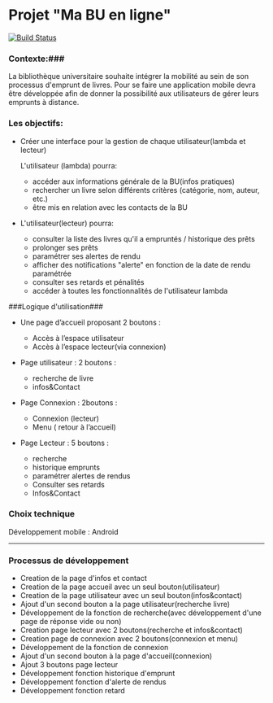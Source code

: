 # Projet "Ma BU en ligne" #

[![Build Status](https://travis-ci.org/Miage-Paris-Ouest/m1c20152016-mabuenligne.svg?branch=master)](https://travis-ci.org/Miage-Paris-Ouest/m1c20152016-mabuenligne)
### Contexte:###

La bibliothèque universitaire souhaite intégrer la mobilité au sein de son processus d'emprunt de livres. Pour se faire une application mobile devra être développée afin de donner la possibilité aux utilisateurs de gérer leurs emprunts à distance.

### Les objectifs: ###



- Créer une interface pour la gestion de chaque utilisateur(lambda et lecteur)

	L'utilisateur (lambda) pourra:
	- accéder aux informations générale de la BU(infos pratiques)
	- rechercher un livre selon différents critères (catégorie, nom, auteur, etc.)
	- être mis en relation avec les contacts de la BU


- L'utilisateur(lecteur) pourra:

	- consulter la liste des livres qu'il a empruntés / historique des prêts
	- prolonger ses prêts
	- paramétrer ses alertes de rendu
	- afficher des notifications "alerte" en fonction de la date de rendu paramétrée
	- consulter ses retards et pénalités
	- accéder à toutes les fonctionnalités de l'utilisateur lambda


###Logique d'utilisation###

- Une page d’accueil proposant 2 boutons :
	- Accès à l’espace utilisateur
	- Accès à l’espace lecteur(via connexion)

- Page utilisateur : 2 boutons :
	- recherche de livre
	- infos&Contact

- Page Connexion : 2boutons :
	- Connexion (lecteur)
	- Menu ( retour à l’accueil)

- Page Lecteur : 5 boutons :
	- recherche
	- historique emprunts
	- paramétrer alertes de rendus
	- Consulter ses retards 
	- Infos&Contact

### Choix technique ###

Développement mobile : Android
 
 -----------------------------------

### Processus de développement ###

- Creation de la page d'infos et contact
- Creation de la page accueil avec un seul bouton(utilisateur)
- Creation de la page utilisateur avec un seul bouton(infos&contact)
- Ajout d'un second bouton a la page utilisateur(recherche livre)
- Développement de la fonction de recherche(avec développement d'une page de réponse vide ou non)
- Creation page lecteur avec 2 boutons(recherche et infos&contact)
- Creation page de connexion avec 2 boutons(connexion et menu)
- Développement de la fonction de connexion
- Ajout d'un second bouton à la page d'accueil(connexion)
- Ajout 3 boutons page lecteur 
- Développement fonction historique d'emprunt
- Développement fonction d'alerte de rendus
- Développement fonction retard 
